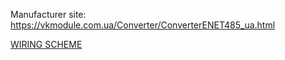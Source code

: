 Manufacturer site:
https://vkmodule.com.ua/Converter/ConverterENET485_ua.html

[WIRING SCHEME](https://github.com/mamontuka/ritar-bms-ha/blob/main/software_and_documentation/RS485_adapters_and_ethernet_gates/VKmodule.com.ua_Enet-485/WIRING.md)
